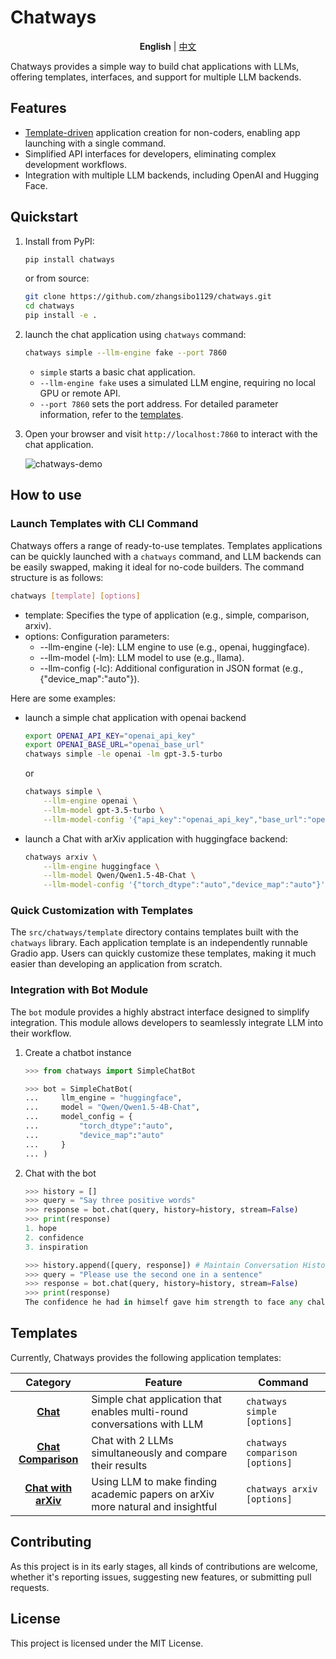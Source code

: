 # Chatways 

<p align="center">
    <b>English</b> |
    <a href="https://github.com/zhangsibo1129/chatways/blob/main/README_zh.md">中文</a>
<p>

Chatways provides a simple way to build chat applications with LLMs, offering templates, interfaces, and support for multiple LLM backends.

## Features

- [Template-driven](#templates) application creation for non-coders, enabling app launching with a single command.
- Simplified API interfaces for developers, eliminating complex development workflows.
- Integration with multiple LLM backends, including OpenAI and Hugging Face.

## Quickstart

1. Install from PyPI:

    ```bash
    pip install chatways
    ```

    or from source:

    ```bash
    git clone https://github.com/zhangsibo1129/chatways.git
    cd chatways
    pip install -e .
    ```

2. launch the chat application using `chatways` command:

    ```bash
    chatways simple --llm-engine fake --port 7860
    ```

    - `simple` starts a basic chat application.
    - `--llm-engine fake` uses a simulated LLM engine, requiring no local GPU or remote API.
    - `--port 7860` sets the port address.
    For detailed parameter information, refer to the [templates](#templates).

3. Open your browser and visit `http://localhost:7860` to interact with the chat application.

    ![chatways-demo](docs/figures/simple_chat.png)

## How to use

### Launch Templates with CLI Command

Chatways offers a range of ready-to-use templates. Templates applications can be quickly launched with a `chatways` command, and LLM backends can be easily swapped, making it ideal for no-code builders. The command structure is as follows:

```bash
chatways [template] [options]
```

- template: Specifies the type of application (e.g., simple, comparison, arxiv).
- options: Configuration parameters:
  - --llm-engine (-le): LLM engine to use (e.g., openai, huggingface).
  - --llm-model (-lm): LLM model to use (e.g., llama).
  - --llm-config (-lc): Additional configuration in JSON format (e.g., {"device_map":"auto"}).

Here are some examples:

- launch a simple chat application with openai backend

    ```bash
    export OPENAI_API_KEY="openai_api_key"
    export OPENAI_BASE_URL="openai_base_url"
    chatways simple -le openai -lm gpt-3.5-turbo
    ```

    or

    ```bash
    chatways simple \
        --llm-engine openai \
        --llm-model gpt-3.5-turbo \
        --llm-model-config '{"api_key":"openai_api_key","base_url":"openai_base_url"}'
    ```

- launch a Chat with arXiv application with huggingface backend:

    ```bash
    chatways arxiv \
        --llm-engine huggingface \
        --llm-model Qwen/Qwen1.5-4B-Chat \
        --llm-model-config '{"torch_dtype":"auto","device_map":"auto"}'
    ```

### Quick Customization with Templates

The `src/chatways/template` directory contains templates built with the `chatways` library. Each application template is an independently runnable Gradio app. Users can quickly customize these templates, making it much easier than developing an application from scratch.

### Integration with Bot Module

The `bot` module provides a highly abstract interface designed to simplify integration. This module allows developers to seamlessly integrate LLM into their workflow.

1. Create a chatbot instance

    ```python
    >>> from chatways import SimpleChatBot

    >>> bot = SimpleChatBot(
    ...     llm_engine = "huggingface",
    ...     model = "Qwen/Qwen1.5-4B-Chat",
    ...     model_config = {
    ...         "torch_dtype":"auto",
    ...         "device_map":"auto"
    ...     }
    ... )
    ```

2. Chat with the bot

    ```python
    >>> history = []
    >>> query = "Say three positive words"
    >>> response = bot.chat(query, history=history, stream=False)
    >>> print(response)
    1. hope
    2. confidence 
    3. inspiration
    ```

    ```python
    >>> history.append([query, response]) # Maintain Conversation History
    >>> query = "Please use the second one in a sentence"
    >>> response = bot.chat(query, history=history, stream=False)
    >>> print(response)
    The confidence he had in himself gave him strength to face any challenge that came his way.
    ```

## Templates

Currently, Chatways provides the following application templates:

| Category | Feature | Command |
|:----------:|----------|----------|
| [**Chat**](docs/simple_chat.md) | Simple chat application that enables multi-round conversations with LLM | `chatways simple [options]` |
| [**Chat Comparison**](docs/chat_comparison.md) | Chat with 2 LLMs simultaneously and compare their results | `chatways comparison [options]` |
| [**Chat with arXiv**](docs/chat_with_arxiv.md) | Using LLM to make finding academic papers on arXiv more natural and insightful | `chatways arxiv [options]` |

## Contributing

As this project is in its early stages, all kinds of contributions are welcome, whether it's reporting issues, suggesting new features, or submitting pull requests.

## License

This project is licensed under the MIT License.
